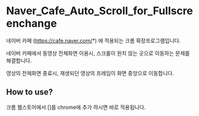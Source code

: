 # Naver_Cafe_Auto_Scroll_for_Fullscreenchange
네이버 카페 (https://cafe.naver.com/*) 에 적용되는 크롬 확장프로그램입니다.

네이버 카페에서 동영상 전체화면 이용시, 스크롤이 원치 않는 곳으로 이동하는 문제를 해결합니다.

영상의 전체화면 종료시, 재생되던 영상의 프레임이 화면 중앙으로 이동합니다.

## How to use?
크롬 웹스토어에서 []를 chrome에 추가 하시면 바로 적용됩니다.
